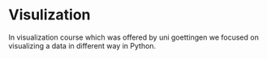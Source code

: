 # Visulization
In visualization course which was offered by uni goettingen we focused on visualizing a data in different way in Python. 
